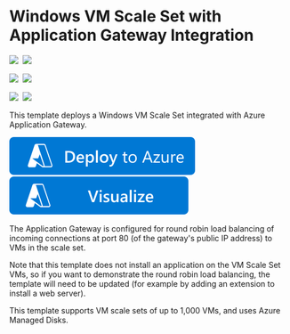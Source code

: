 # Windows VM Scale Set with Application Gateway Integration

<IMG SRC="https://azurequickstartsservice.blob.core.windows.net/badges/201-vmss-windows-app-gateway/PublicLastTestDate.svg" />&nbsp;
<IMG SRC="https://azurequickstartsservice.blob.core.windows.net/badges/201-vmss-windows-app-gateway/PublicDeployment.svg" />&nbsp;

<IMG SRC="https://azurequickstartsservice.blob.core.windows.net/badges/201-vmss-windows-app-gateway/FairfaxLastTestDate.svg" />&nbsp;
<IMG SRC="https://azurequickstartsservice.blob.core.windows.net/badges/201-vmss-windows-app-gateway/FairfaxDeployment.svg" />&nbsp;

<IMG SRC="https://azurequickstartsservice.blob.core.windows.net/badges/201-vmss-windows-app-gateway/BestPracticeResult.svg" />&nbsp;
<IMG SRC="https://azurequickstartsservice.blob.core.windows.net/badges/201-vmss-windows-app-gateway/CredScanResult.svg" />&nbsp;

This template deploys a Windows VM Scale Set integrated with Azure Application Gateway.

<a href="https://portal.azure.com/#create/Microsoft.Template/uri/https%3A%2F%2Fraw.githubusercontent.com%2FAzure%2Fazure-quickstart-templates%2Fmaster%2F201-vmss-windows-app-gateway%2Fazuredeploy.json" target="_blank">
    <img src="https://raw.githubusercontent.com/Azure/azure-quickstart-templates/master/1-CONTRIBUTION-GUIDE/images/deploytoazure.svg"/>
</a>
<a href="http://armviz.io/#/?load=https%3A%2F%2Fraw.githubusercontent.com%2FAzure%2Fazure-quickstart-templates%2Fmaster%2F201-vmss-windows-app-gateway%2Fazuredeploy.json" target="_blank">
    <img src="https://raw.githubusercontent.com/Azure/azure-quickstart-templates/master/1-CONTRIBUTION-GUIDE/images/visualizebutton.svg"/>
</a>

The Application Gateway is configured for round robin load balancing of incoming connections at port 80 (of the gateway's public IP address) to VMs in the scale set.

Note that this template does not install an application on the VM Scale Set VMs, so if you want to demonstrate the round robin load balancing, the template will need to be updated (for example by adding an extension to install a web server).

This template supports VM scale sets of up to 1,000 VMs, and uses Azure Managed Disks.

